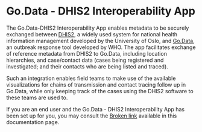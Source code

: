 # Go.Data - DHIS2 Interoperability App

The Go.Data-DHIS2 Interoperability App enables metadata to be securely exchanged between [DHIS2](https://dhis2.org/), a widely used system for national health information management developed by the University of Oslo, and [Go.Data](https://www.who.int/tools/godata), an outbreak response tool developed by WHO. The app facilitates exchange of reference metadata from DHIS2 to Go.Data, including location hierarchies, and case/contact data (cases being registered and investigated; and their contacts who are being listed and traced).&#x20;

Such an integration enables field teams to make use of the available visualizations for chains of transmission and contact tracing follow up in Go.Data, while only keeping track of the cases using the DHIS2 software to these teams are used to.&#x20;

If you are an end user and the Go.Data - DHIS2 Interoperability App has been set up for you, you may consult the [Broken link](broken-reference "mention") available in this documentation page.&#x20;

###

####
